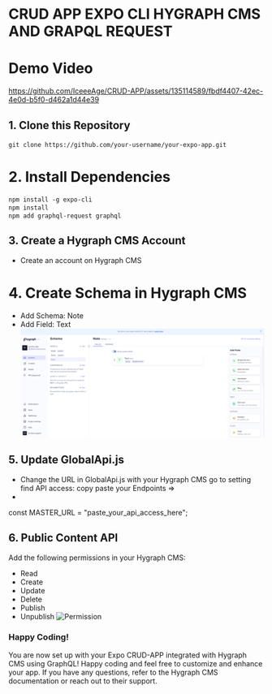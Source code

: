 # CRUD APP EXPO CLI HYGRAPH CMS AND GRAPQL REQUEST
# Demo Video
https://github.com/IceeeAge/CRUD-APP/assets/135114589/fbdf4407-42ec-4e0d-b5f0-d462a1d44e39

## 1. Clone this Repository
    git clone https://github.com/your-username/your-expo-app.git

# 2. Install Dependencies
    npm install -g expo-cli
    npm install
    npm add graphql-request graphql

## 3. Create a Hygraph CMS Account
- Create an account on Hygraph CMS

# 4. Create Schema in Hygraph CMS
- Add Schema: Note
- Add Field: Text
![Schema](/assets/Images/schema.png)

## 5. Update GlobalApi.js
- Change the URL in GlobalApi.js with your Hygraph CMS go to setting find API access: copy paste your Endpoints =>
- 
const MASTER_URL = "paste_your_api_access_here";

## 6. Public Content API
 Add the following permissions in your Hygraph CMS:

- Read
- Create
- Update
- Delete
- Publish
- Unpublish
![Permission](https://ap-northeast-1.graphassets.com/clu3u47nf045d08ya17mgg8u5/clu3vv8293flz07zlfctxelnr)


### Happy Coding!
 You are now set up with your Expo CRUD-APP integrated with Hygraph CMS using GraphQL!
 Happy coding and feel free to customize and enhance your app.
 If you have any questions, refer to the Hygraph CMS documentation or reach out to their support.






  

